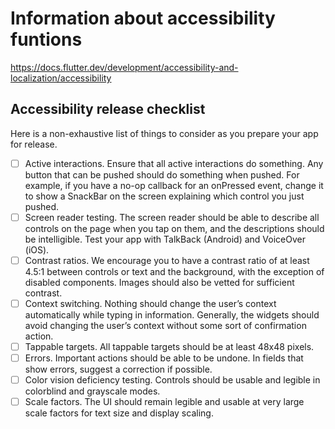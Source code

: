 # Information about accessibility funtions

https://docs.flutter.dev/development/accessibility-and-localization/accessibility

## Accessibility release checklist

Here is a non-exhaustive list of things to consider as you prepare your app for release.

 - [ ] Active interactions. 
Ensure that all active interactions do something. Any button that can be pushed should do something when pushed. For example, if you have a no-op callback for an onPressed event, change it to show a SnackBar on the screen explaining which control you just pushed.
- [ ] Screen reader testing. 
The screen reader should be able to describe all controls on the page when you tap on them, and the descriptions should be intelligible. Test your app with TalkBack (Android) and VoiceOver (iOS).
- [ ] Contrast ratios. 
We encourage you to have a contrast ratio of at least 4.5:1 between controls or text and the background, with the exception of disabled components. Images should also be vetted for sufficient contrast.
- [ ] Context switching. 
Nothing should change the user’s context automatically while typing in information. Generally, the widgets should avoid changing the user’s context without some sort of confirmation action.
- [ ] Tappable targets. 
All tappable targets should be at least 48x48 pixels.
- [ ] Errors. 
Important actions should be able to be undone. In fields that show errors, suggest a correction if possible.
- [ ] Color vision deficiency testing. 
Controls should be usable and legible in colorblind and grayscale modes.
- [ ] Scale factors. 
The UI should remain legible and usable at very large scale factors for text size and display scaling.
